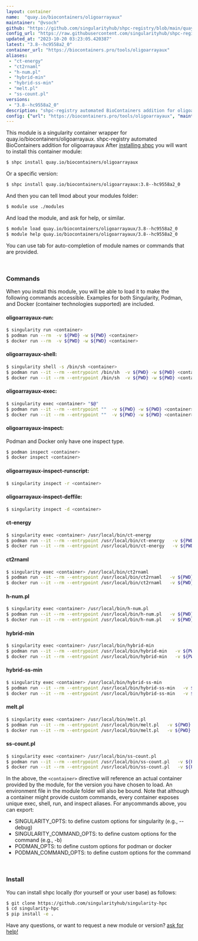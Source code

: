 ```yaml
---
layout: container
name:  "quay.io/biocontainers/oligoarrayaux"
maintainer: "@vsoch"
github: "https://github.com/singularityhub/shpc-registry/blob/main/quay.io/biocontainers/oligoarrayaux/container.yaml"
config_url: "https://raw.githubusercontent.com/singularityhub/shpc-registry/main/quay.io/biocontainers/oligoarrayaux/container.yaml"
updated_at: "2023-10-20 03:23:05.420387"
latest: "3.8--hc9558a2_0"
container_url: "https://biocontainers.pro/tools/oligoarrayaux"
aliases:
 - "ct-energy"
 - "ct2rnaml"
 - "h-num.pl"
 - "hybrid-min"
 - "hybrid-ss-min"
 - "melt.pl"
 - "ss-count.pl"
versions:
 - "3.8--hc9558a2_0"
description: "shpc-registry automated BioContainers addition for oligoarrayaux"
config: {"url": "https://biocontainers.pro/tools/oligoarrayaux", "maintainer": "@vsoch", "description": "shpc-registry automated BioContainers addition for oligoarrayaux", "latest": {"3.8--hc9558a2_0": "sha256:bfe5b8355562ebd8bfe4402720dc5d49fcbc897e84f068f638dbc5b7d083ed45"}, "tags": {"3.8--hc9558a2_0": "sha256:bfe5b8355562ebd8bfe4402720dc5d49fcbc897e84f068f638dbc5b7d083ed45"}, "docker": "quay.io/biocontainers/oligoarrayaux", "aliases": {"ct-energy": "/usr/local/bin/ct-energy", "ct2rnaml": "/usr/local/bin/ct2rnaml", "h-num.pl": "/usr/local/bin/h-num.pl", "hybrid-min": "/usr/local/bin/hybrid-min", "hybrid-ss-min": "/usr/local/bin/hybrid-ss-min", "melt.pl": "/usr/local/bin/melt.pl", "ss-count.pl": "/usr/local/bin/ss-count.pl"}}
---
```


This module is a singularity container wrapper for quay.io/biocontainers/oligoarrayaux.
shpc-registry automated BioContainers addition for oligoarrayaux
After [installing shpc](#install) you will want to install this container module:


```bash
$ shpc install quay.io/biocontainers/oligoarrayaux
```

Or a specific version:

```bash
$ shpc install quay.io/biocontainers/oligoarrayaux:3.8--hc9558a2_0
```

And then you can tell lmod about your modules folder:

```bash
$ module use ./modules
```

And load the module, and ask for help, or similar.

```bash
$ module load quay.io/biocontainers/oligoarrayaux/3.8--hc9558a2_0
$ module help quay.io/biocontainers/oligoarrayaux/3.8--hc9558a2_0
```

You can use tab for auto-completion of module names or commands that are provided.

<br>

### Commands

When you install this module, you will be able to load it to make the following commands accessible.
Examples for both Singularity, Podman, and Docker (container technologies supported) are included.

#### oligoarrayaux-run:

```bash
$ singularity run <container>
$ podman run --rm  -v ${PWD} -w ${PWD} <container>
$ docker run --rm  -v ${PWD} -w ${PWD} <container>
```

#### oligoarrayaux-shell:

```bash
$ singularity shell -s /bin/sh <container>
$ podman run --it --rm --entrypoint /bin/sh  -v ${PWD} -w ${PWD} <container>
$ docker run --it --rm --entrypoint /bin/sh  -v ${PWD} -w ${PWD} <container>
```

#### oligoarrayaux-exec:

```bash
$ singularity exec <container> "$@"
$ podman run --it --rm --entrypoint ""  -v ${PWD} -w ${PWD} <container> "$@"
$ docker run --it --rm --entrypoint ""  -v ${PWD} -w ${PWD} <container> "$@"
```

#### oligoarrayaux-inspect:

Podman and Docker only have one inspect type.

```bash
$ podman inspect <container>
$ docker inspect <container>
```

#### oligoarrayaux-inspect-runscript:

```bash
$ singularity inspect -r <container>
```

#### oligoarrayaux-inspect-deffile:

```bash
$ singularity inspect -d <container>
```


#### ct-energy

```bash
$ singularity exec <container> /usr/local/bin/ct-energy
$ podman run --it --rm --entrypoint /usr/local/bin/ct-energy   -v ${PWD} -w ${PWD} <container> -c " $@"
$ docker run --it --rm --entrypoint /usr/local/bin/ct-energy   -v ${PWD} -w ${PWD} <container> -c " $@"
```


#### ct2rnaml

```bash
$ singularity exec <container> /usr/local/bin/ct2rnaml
$ podman run --it --rm --entrypoint /usr/local/bin/ct2rnaml   -v ${PWD} -w ${PWD} <container> -c " $@"
$ docker run --it --rm --entrypoint /usr/local/bin/ct2rnaml   -v ${PWD} -w ${PWD} <container> -c " $@"
```


#### h-num.pl

```bash
$ singularity exec <container> /usr/local/bin/h-num.pl
$ podman run --it --rm --entrypoint /usr/local/bin/h-num.pl   -v ${PWD} -w ${PWD} <container> -c " $@"
$ docker run --it --rm --entrypoint /usr/local/bin/h-num.pl   -v ${PWD} -w ${PWD} <container> -c " $@"
```


#### hybrid-min

```bash
$ singularity exec <container> /usr/local/bin/hybrid-min
$ podman run --it --rm --entrypoint /usr/local/bin/hybrid-min   -v ${PWD} -w ${PWD} <container> -c " $@"
$ docker run --it --rm --entrypoint /usr/local/bin/hybrid-min   -v ${PWD} -w ${PWD} <container> -c " $@"
```


#### hybrid-ss-min

```bash
$ singularity exec <container> /usr/local/bin/hybrid-ss-min
$ podman run --it --rm --entrypoint /usr/local/bin/hybrid-ss-min   -v ${PWD} -w ${PWD} <container> -c " $@"
$ docker run --it --rm --entrypoint /usr/local/bin/hybrid-ss-min   -v ${PWD} -w ${PWD} <container> -c " $@"
```


#### melt.pl

```bash
$ singularity exec <container> /usr/local/bin/melt.pl
$ podman run --it --rm --entrypoint /usr/local/bin/melt.pl   -v ${PWD} -w ${PWD} <container> -c " $@"
$ docker run --it --rm --entrypoint /usr/local/bin/melt.pl   -v ${PWD} -w ${PWD} <container> -c " $@"
```


#### ss-count.pl

```bash
$ singularity exec <container> /usr/local/bin/ss-count.pl
$ podman run --it --rm --entrypoint /usr/local/bin/ss-count.pl   -v ${PWD} -w ${PWD} <container> -c " $@"
$ docker run --it --rm --entrypoint /usr/local/bin/ss-count.pl   -v ${PWD} -w ${PWD} <container> -c " $@"
```



In the above, the `<container>` directive will reference an actual container provided
by the module, for the version you have chosen to load. An environment file in the
module folder will also be bound. Note that although a container
might provide custom commands, every container exposes unique exec, shell, run, and
inspect aliases. For anycommands above, you can export:

 - SINGULARITY_OPTS: to define custom options for singularity (e.g., --debug)
 - SINGULARITY_COMMAND_OPTS: to define custom options for the command (e.g., -b)
 - PODMAN_OPTS: to define custom options for podman or docker
 - PODMAN_COMMAND_OPTS: to define custom options for the command

<br>

### Install

You can install shpc locally (for yourself or your user base) as follows:

```bash
$ git clone https://github.com/singularityhub/singularity-hpc
$ cd singularity-hpc
$ pip install -e .
```

Have any questions, or want to request a new module or version? [ask for help!](https://github.com/singularityhub/singularity-hpc/issues)